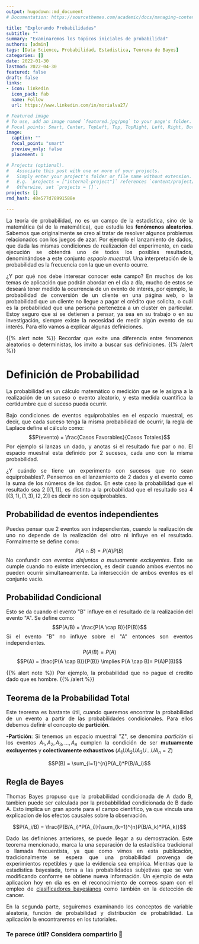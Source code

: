 ```yaml
---
output: hugodown::md_document
# Documentation: https://sourcethemes.com/academic/docs/managing-content/

title: "Explorando Probabilidades"
subtitle: ""
summary: "Examinaremos los tópicos iniciales de probabilidad"
authors: [admin]
tags: [Data Science, Probabilidad, Estadistica, Teorema de Bayes]
categories: []
date: 2022-01-30
lastmod: 2022-04-30
featured: false
draft: false
links:
- icon: linkedin
  icon_pack: fab
  name: Follow
  url: https://www.linkedin.com/in/morialva27/

# Featured image
# To use, add an image named `featured.jpg/png` to your page's folder.
# Focal points: Smart, Center, TopLeft, Top, TopRight, Left, Right, BottomLeft, Bottom, BottomRight.
image:
  caption: ""
  focal_point: "smart"
  preview_only: false
  placement: 1

# Projects (optional).
#   Associate this post with one or more of your projects.
#   Simply enter your project's folder or file name without extension.
#   E.g. `projects = ["internal-project"]` references `content/project/deep-learning/index.md`.
#   Otherwise, set `projects = []`.
projects: []
rmd_hash: 48e577d78991588e

---
```


<div style="text-align: justify">

La teoría de probabilidad, no es un campo de la estadística, sino de la matemática (sí de la matemática), que estudia los **fenómenos aleatorios**. Sabemos que originalmente se creo al tratar de resolver algunos problemas relacionados con los juegos de azar. Por ejemplo el lanzamiento de dados, que dada las mismas condiciones de realización del experimento, en cada ejecución se obtendrá uno de todos los posibles resultados, denominándose a este conjunto *espacio muestral*. Una interpretación de la probabilidad es la frecuencia con la que un evento ocurre.

¿Y por qué nos debe interesar conocer este campo? En muchos de los temas de aplicación que podrán abordar en el día a día, mucho de estos se deseará tener medido la ocurrencia de un evento de interés, por ejemplo, la probabilidad de conversión de un cliente en una página web, o la probabilidad que un cliente no llegue a pagar el crédito que solicita, o cuál es la probabilidad que una persona pertenezca a un cluster en particular. Estoy seguro que si se detienen a pensar, ya sea en su trabajo o en su investigación, siempre existe la necesidad de medir algún evento de su interés. Para ello vamos a explicar algunas definiciones.

{{% alert note %}} Recordar que exite una diferencia entre fenomenos aleatorios o deterministas, los invito a buscar sus definiciones. {{% /alert %}}

# Definición de Probabilidad

La probabilidad es un cálculo matemático o medición que se le asigna a la realización de un suceso o evento aleatorio, y esta medida cuantifica la certidumbre que el suceso pueda ocurrir.

Bajo condiciones de eventos equiprobables en el espacio muestral, es decir, que cada suceso tenga la misma probabilidad de ocurrir, la regla de Laplace define el cálculo como: $$P(evento) = \frac{Casos Favorables}{Casos Totales}$$ Por ejemplo si lanzas un dado, y anotas si el resultado fue par o no. El espacio muestral esta definido por 2 sucesos, cada uno con la misma probabilidad.

¿Y cuándo se tiene un experimento con sucesos que no sean equiprobables?. Pensemos en el lanzamiento de 2 dados y el evento como la suma de los números de los dados. En este caso la probabilidad que el resultado sea 2 ${[(1,1)]}$, es distinto a la probabilidad que el resultado sea 4 $[(3,1),(1,3),(2,2)]$ es decir no son equiprobables.

## Probabilidad de eventos independientes

Puedes pensar que 2 eventos son independientes, cuando la realización de uno no depende de la realización del otro ni influye en el resultado. Formalmente se define como: $$P(A\cap B) = P(A)P(B)$$ No confundir con *eventos disjuntos o mutuamente excluyentes*. Esto se cumple cuando no existe interseccion, es decir cuando ambos eventos no pueden ocurrir simultaneamente. La intersección de ambos eventos es el conjunto vacio.

## Probabilidad Condicional

Esto se da cuando el evento "B" influye en el resultado de la realización del evento "A". Se define como: $$P(A/B) = \frac{P(A \cap B)}{P(B)}$$ Si el evento "B" no influye sobre el "A" entonces son eventos independientes. $$P(A/B) = P(A)$$ $$P(A) = \frac{P(A \cap B)}{P(B)} \implies P(A \cap B)= P(A)P(B)$$

{{% alert note %}} Por ejemplo, la probabilidad que no pague el credito dado que es hombre. {{% /alert %}}

## Teorema de la Probabilidad Total

Este teorema es bastante útil, cuando queremos encontrar la probabilidad de un evento a partir de las probabilidades condicionales. Para ellos debemos definir el concepto de **partición**.

**-Partición**: Si tenemos un espacio muestral "Z", se denomina *partición* si los eventos $A_1, A_2, A_3, ..., A_n$ cumplen la condición de ser **mutuamente excluyentes** y **colectivamente exhaustivos** $(A_1UA_2UA_3U...UA_n = Z)$

$$P(B) = \sum_{i=1}^{n}P(A_i)*P(B/A_i)$$

## Regla de Bayes

Thomas Bayes propuso que la probabilidad condicionada de A dado B, tambien puede ser calculada por la probabbilidad condicionada de B dado A. Esto implica un gran aporte para el campo científico, ya que vincula una explicacion de los efectos causales sobre la observación.

$$P(A_i/B) = \frac{P(B/A_i)*P(A_i)}{\sum_{k=1}^{n}P(B/A_k)*P(A_k)}$$

Dado las definiones anteriores, se puede llegar a su demostración. Este teorema mencionado, marca la una separación de la estadística tradicional o llamada frecuentista, ya que como vimos en esta publicación, tradicionalmente se espera que una probabilidad provenga de experimientos repetibles y que la evidencia sea empírica. Mientras que la estadística bayesiada, toma a las probabilidades subjetivas que se van modificando conforme se obtiene nueva información. Un ejemplo de esta aplicacion hoy en día es en el reconocimiento de correos spam con el empleo de [clasificadores bayesianos](https://es.wikipedia.org/wiki/Filtrado_bayesiano_de_spam) como también en la detección de cancer.

En la segunda parte, seguiremos examinando los conceptos de variable aleatoria, función de probabilidad y distribución de probabilidad. La aplicación la encontraremos en los tutoriales.
<div/>

### Te parece útil? Considera compartirlo 🙌

